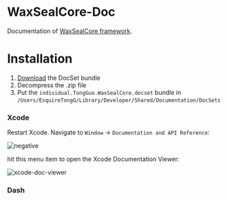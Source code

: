 # WaxSealCore-Doc

Documentation of [WaxSealCore framework](https://github.com/TongG/WaxSealCore).

# Installation

1. [Download](https://github.com/TongG/WaxSealCore-Doc/releases/tag/v1.0) the DocSet bundle
2. Decompress the .zip file
3. Put the `individual.TongGuo.WaxSealCore.docset` bundle in `/Users/EsquireTongG/Library/Developer/Shared/Documentation/DocSets`

### Xcode

Restart Xcode. Navigate to `Window` -> `Documentation and API Reference`:

![negative](http://i.imgbox.com/ERbHA8lZ.png)

hit this menu item to open the Xcode Documentation Viewer:

![xcode-doc-viewer](http://i.imgbox.com/eB1myqMs.png)

### Dash

